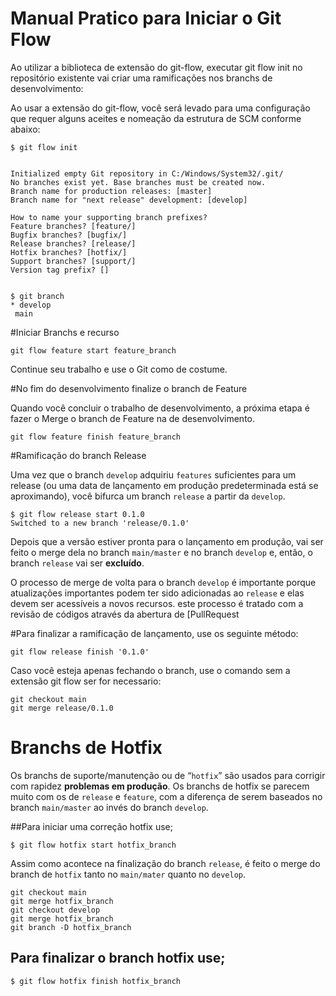 # Manual Pratico para Iniciar o Git Flow


Ao utilizar a biblioteca de extensão do git-flow, executar git flow init no repositório existente vai criar uma ramificações nos branchs de desenvolvimento:

Ao usar a extensão do git-flow, você será levado para uma configuração que requer alguns aceites e nomeação da estrutura de SCM conforme abaixo:


```
$ git flow init


Initialized empty Git repository in C:/Windows/System32/.git/
No branches exist yet. Base branches must be created now.
Branch name for production releases: [master]
Branch name for "next release" development: [develop]

How to name your supporting branch prefixes?
Feature branches? [feature/]
Bugfix branches? [bugfix/]
Release branches? [release/]
Hotfix branches? [hotfix/]
Support branches? [support/]
Version tag prefix? []


$ git branch
* develop
 main
```

#Iniciar Branchs e recurso

`git flow feature start feature_branch`

Continue seu trabalho e use o Git como de costume.

#No fim do desenvolvimento finalize o branch  de Feature

Quando você concluir o trabalho de desenvolvimento, a próxima etapa é fazer o Merge o branch de Feature na de desenvolvimento.

`git flow feature finish feature_branch`

#Ramificação do branch Release

Uma vez que o branch `develop` adquiriu `features` suficientes para um release (ou uma data de lançamento em produção predeterminada está se aproximando), você bifurca um branch `release` a partir da `develop`. 


```
$ git flow release start 0.1.0
Switched to a new branch 'release/0.1.0'
```
Depois que a versão estiver pronta para o lançamento em produção, vai ser feito o merge dela no branch `main/master` e no branch `develop` e, então, o branch `release` vai ser **excluído**.

O processo de merge de volta para o branch `develop` é importante porque atualizações importantes podem ter sido adicionadas ao `release` e elas devem ser acessíveis a novos recursos.
 este processo é tratado com a revisão de códigos através da abertura de [PullRequest

#Para finalizar a ramificação de lançamento, use os seguinte método:

`git flow release finish '0.1.0'`

Caso você esteja apenas fechando o branch, use o comando sem a extensão git flow ser for necessario:


```
git checkout main
git merge release/0.1.0
```

# Branchs de Hotfix

Os branchs de suporte/manutenção ou de “`hotfix`” são usados para corrigir com rapidez ****problemas** em produção**. Os branchs de hotfix se parecem muito com os de `release` e `feature`, com a diferença de serem baseados no branch `main/master` ao invés do branch `develop`.

##Para iniciar uma correção hotfix use;

`$ git flow hotfix start hotfix_branch`

Assim como acontece na finalização do branch `release`, é feito o merge do branch de `hotfix` tanto no `main/mater` quanto no `develop`.


```
git checkout main
git merge hotfix_branch
git checkout develop
git merge hotfix_branch
git branch -D hotfix_branch
```
## Para finalizar o branch hotfix use;

`$ git flow hotfix finish hotfix_branch`




